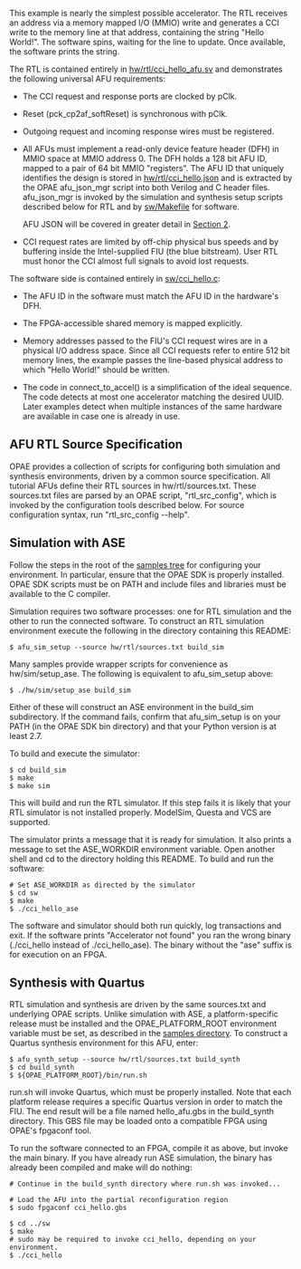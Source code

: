 This example is nearly the simplest possible accelerator. The RTL receives an
address via a memory mapped I/O (MMIO) write and generates a CCI write to the
memory line at that address, containing the string "Hello World!". The
software spins, waiting for the line to update. Once available, the software
prints the string.

The RTL is contained entirely in
[hw/rtl/cci_hello_afu.sv](hw/rtl/cci_hello_afu.sv) and demonstrates the
following universal AFU requirements:

- The CCI request and response ports are clocked by pClk.

- Reset (pck_cp2af_softReset) is synchronous with pClk.

- Outgoing request and incoming response wires must be registered.

- All AFUs must implement a read-only device feature header (DFH) in MMIO
  space at MMIO address 0. The DFH holds a 128 bit AFU ID, mapped to a pair of
  64 bit MMIO "registers". The AFU ID that uniquely identifies the design is
  stored in [hw/rtl/cci_hello.json](hw/rtl/cci_hello.json) and is extracted by
  the OPAE afu_json_mgr script into both Verilog and C header files.
  afu_json_mgr is invoked by the simulation and synthesis setup scripts
  described below for RTL and by [sw/Makefile](sw/Makefile) for software.

  AFU JSON will be covered in greater detail in [Section 2](../02_platform_ifc/).

- CCI request rates are limited by off-chip physical bus speeds and by
  buffering inside the Intel-supplied FIU (the blue bitstream). User RTL
  must honor the CCI almost full signals to avoid lost requests.

The software side is contained entirely in [sw/cci_hello.c](sw/cci_hello.c):

- The AFU ID in the software must match the AFU ID in the hardware's DFH.

- The FPGA-accessible shared memory is mapped explicitly.

- Memory addresses passed to the FIU's CCI request wires are in a
  physical I/O address space. Since all CCI requests refer to entire 512
  bit memory lines, the example passes the line-based physical address
  to which "Hello World!" should be written.

- The code in connect_to_accel() is a simplification of the ideal
  sequence. The code detects at most one accelerator matching the
  desired UUID.  Later examples detect when multiple instances of the
  same hardware are available in case one is already in use.


## AFU RTL Source Specification

OPAE provides a collection of scripts for configuring both simulation and
synthesis environments, driven by a common source specification. All tutorial
AFUs define their RTL sources in hw/rtl/sources.txt. These sources.txt files
are parsed by an OPAE script, "rtl_src_config", which is invoked by the
configuration tools described below. For source configuration syntax, run
"rtl_src_config --help".


## Simulation with ASE

Follow the steps in the root of the [samples tree](../..) for configuring your
environment. In particular, ensure that the OPAE SDK is properly installed.
OPAE SDK scripts must be on PATH and include files and libraries must be
available to the C compiler.

Simulation requires two software processes: one for RTL simulation and
the other to run the connected software. To construct an RTL simulation
environment execute the following in the directory containing this
README:

```console
$ afu_sim_setup --source hw/rtl/sources.txt build_sim
```

Many samples provide wrapper scripts for convenience as hw/sim/setup_ase. The
following is equivalent to afu_sim_setup above:

```console
$ ./hw/sim/setup_ase build_sim
```

Either of these will construct an ASE environment in the build_sim
subdirectory. If the command fails, confirm that afu_sim_setup is on your PATH
(in the OPAE SDK bin directory) and that your Python version is at least 2.7.

To build and execute the simulator:

```console
$ cd build_sim
$ make
$ make sim
```

This will build and run the RTL simulator.  If this step fails it is
likely that your RTL simulator is not installed properly. ModelSim,
Questa and VCS are supported.

The simulator prints a message that it is ready for simulation. It also
prints a message to set the ASE_WORKDIR environment variable. Open
another shell and cd to the directory holding this README. To build and
run the software:

```console
# Set ASE_WORKDIR as directed by the simulator
$ cd sw
$ make
$ ./cci_hello_ase
```

The software and simulator should both run quickly, log transactions and
exit. If the software prints "Accelerator not found" you ran the wrong
binary (./cci_hello instead of ./cci_hello_ase). The binary without the "ase"
suffix is for execution on an FPGA.


## Synthesis with Quartus

RTL simulation and synthesis are driven by the same sources.txt and underlying
OPAE scripts. Unlike simulation with ASE, a platform-specific release must be
installed and the OPAE_PLATFORM_ROOT environment variable must be set, as
described in the [samples directory](../..). To construct a Quartus synthesis
environment for this AFU, enter:

```console
$ afu_synth_setup --source hw/rtl/sources.txt build_synth
$ cd build_synth
$ ${OPAE_PLATFORM_ROOT}/bin/run.sh
```

run.sh will invoke Quartus, which must be properly installed. Note that each
platform release requires a specific Quartus version in order to match the
FIU. The end result will be a file named hello_afu.gbs in the build_synth
directory. This GBS file may be loaded onto a compatible FPGA using OPAE's
fpgaconf tool.

To run the software connected to an FPGA, compile it as above, but invoke the
main binary. If you have already run ASE simulation, the binary has already
been compiled and make will do nothing:

```console
# Continue in the build_synth directory where run.sh was invoked...

# Load the AFU into the partial reconfiguration region
$ sudo fpgaconf cci_hello.gbs

$ cd ../sw
$ make
# sudo may be required to invoke cci_hello, depending on your environment.
$ ./cci_hello
```
